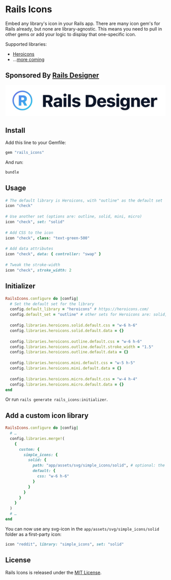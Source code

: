 # Rails Icons

Embed any library's icon in your Rails app. There are many icon gem's for Rails already, but none are library-agnostic. This means you need to pull in other gems or add your logic to display that one-specific icon.

Supported libraries:

- [Heroicons](https://heroicons.com/)
- …[more coming](https://github.com/rails-designer/rails_icons/issues)


## Sponsored By [Rails Designer](https://railsdesigner.com/)

<a href="https://railsdesigner.com/" target="_blank" width="300px">
  <img src="https://raw.githubusercontent.com/Rails-Designer/rails_icons/main/docs/rails_designer_icon.jpg" alt="Rails Designer logo" />
</a>

## Install

Add this line to your Gemfile:

```ruby
gem "rails_icons"
```

And run:

```bash
bundle
```


## Usage

```ruby
# The default library is Heroicons, with "outline" as the default set
icon "check"

# Use another set (options are: outline, solid, mini, micro)
icon "check", set: "solid"

# Add CSS to the icon
icon "check", class: "text-green-500"

# Add data attributes
icon "check", data: { controller: "swap" }

# Tweak the stroke-width
icon "check", stroke_width: 2
```


## Initializer

```ruby
RailsIcons.configure do |config|
  # Set the default set for the library
  config.default_library = "heroicons" # https://heroicons.com/
  config.default_set = "outline" # other sets for Heroicons are: solid, mini, micro

  config.libraries.heroicons.solid.default.css = "w-6 h-6"
  config.libraries.heroicons.solid.default.data = {}

  config.libraries.heroicons.outline.default.css = "w-6 h-6"
  config.libraries.heroicons.outline.default.stroke_width = "1.5"
  config.libraries.heroicons.outline.default.data = {}

  config.libraries.heroicons.mini.default.css = "w-5 h-5"
  config.libraries.heroicons.mini.default.data = {}

  config.libraries.heroicons.micro.default.css = "w-4 h-4"
  config.libraries.heroicons.micro.default.data = {}
end
```

Or run `rails generate rails_icons:initializer`.


## Add a custom icon library

```ruby
RailsIcons.configure do |config|
  # …
  config.libraries.merge!(
    {
      custom: {
        simple_icons: {
          solid: {
            path: "app/assets/svg/simple_icons/solid", # optional: the default lookup path is: `app/assets/svg/#{library_name}/#{set}`
            default: {
              css: "w-6 h-6"
            }
          }
        }
      }
    }
  )
  # …
end
```

You can now use any svg-icon in the `app/assets/svg/simple_icons/solid` folder as a first-party icon:

```ruby
icon "reddit", library: "simple_icons", set: "solid"
```


## License

Rails Icons is released under the [MIT License](https://opensource.org/licenses/MIT).
